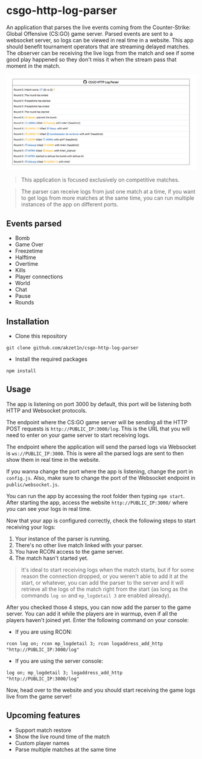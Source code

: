 # csgo-http-log-parser
An application that parses the live events coming from the Counter-Strike: Global Offensive (CS:GO) game server. Parsed events are sent to a websocket server, so logs can be viewed in real time in a website. This app should benefit tournament operators that are streaming delayed matches. The observer can be receiving the live logs from the match and see if some good play happened so they don't miss it when the stream pass that moment in the match.

![Frontend](https://github.com/akzet1n/csgo-http-log-parser/blob/main/screenshot.png?raw=true)

> This application is focused exclusively on competitive matches.

> The parser can receive logs from just one match at a time, if you want to get logs from more matches at the same time, you can run multiple instances of the app on different ports.

## Events parsed
- Bomb
- Game Over
- Freezetime
- Halftime
- Overtime
- Kills
- Player connections
- World
- Chat
- Pause
- Rounds

## Installation
- Clone this repository
```
git clone github.com/akzet1n/csgo-http-log-parser
```
- Install the required packages
```
npm install
```

## Usage
The app is listening on port 3000 by default, this port will be listening both HTTP and Websocket protocols.

The endpoint where the CS:GO game server will be sending all the HTTP POST requests is ``http://PUBLIC_IP:3000/log``. This is the URL that you will need to enter on your game server to start receiving logs.

The endpoint where the application will send the parsed logs via Websocket is `ws://PUBLIC_IP:3000`. This is were all the parsed logs are sent to then show them in real time in the website.

If you wanna change the port where the app is listening, change the port in ``config.js``. Also, make sure to change the port of the Websocket endpoint in ``public/websocket.js``.

You can run the app by accessing the root folder then typing ``npm start``. After starting the app, access the website ``http://PUBLIC_IP:3000/`` where you can see your logs in real time.

Now that your app is configured correctly, check the following steps to start receiving your logs:

1. Your instance of the parser is running.
2. There's no other live match linked with your parser.
3. You have RCON access to the game server.
4. The match hasn't started yet.

> It's ideal to start receiving logs when the match starts, but if for some reason the connection dropped, or you weren't able to add it at the start, or whatever, you can add the parser to the server and it will retrieve all the logs of the match right from the start (as long as the commands ``log on`` and ``mp_logdetail 3`` are enabled already).

After you checked those 4 steps, you can now add the parser to the game server. You can add it while the players are in warmup, even if all the players haven't joined yet. Enter the following command on your console:

- If you are using RCON:
```
rcon log on; rcon mp_logdetail 3; rcon logaddress_add_http "http://PUBLIC_IP:3000/log"
```

- If you are using the server console:
```
log on; mp_logdetail 3; logaddress_add_http "http://PUBLIC_IP:3000/log"
```

Now, head over to the website and you should start receiving the game logs live from the game server!

## Upcoming features

- Support match restore
- Show the live round time of the match
- Custom player names
- Parse multiple matches at the same time
